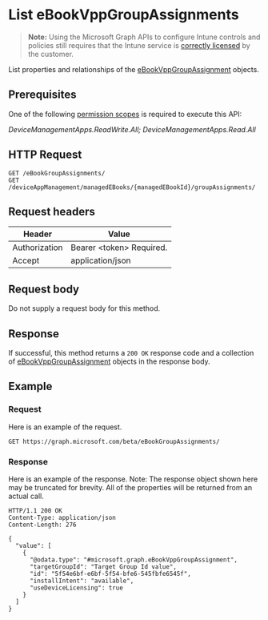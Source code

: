 ﻿# List eBookVppGroupAssignments

> **Note:** Using the Microsoft Graph APIs to configure Intune controls and policies still requires that the Intune service is [correctly licensed](https://go.microsoft.com/fwlink/?linkid=839381) by the customer.

List properties and relationships of the [eBookVppGroupAssignment](../resources/intune_books_ebookvppgroupassignment.md) objects.
## Prerequisites
One of the following [permission scopes](https://developer.microsoft.com/en-us/graph/docs/authorization/permission_scopes) is required to execute this API:

*DeviceManagementApps.ReadWrite.All; DeviceManagementApps.Read.All*
## HTTP Request
<!-- {
  "blockType": "ignored"
}
-->
```http
GET /eBookGroupAssignments/
GET /deviceAppManagement/managedEBooks/{managedEBookId}/groupAssignments/
```

## Request headers
|Header|Value|
|---|---|
|Authorization|Bearer &lt;token&gt; Required.|
|Accept|application/json|

## Request body
Do not supply a request body for this method.

## Response
If successful, this method returns a `200 OK` response code and a collection of [eBookVppGroupAssignment](../resources/intune_books_ebookvppgroupassignment.md) objects in the response body.

## Example
### Request
Here is an example of the request.
```http
GET https://graph.microsoft.com/beta/eBookGroupAssignments/
```

### Response
Here is an example of the response. Note: The response object shown here may be truncated for brevity. All of the properties will be returned from an actual call.
```http
HTTP/1.1 200 OK
Content-Type: application/json
Content-Length: 276

{
  "value": [
    {
      "@odata.type": "#microsoft.graph.eBookVppGroupAssignment",
      "targetGroupId": "Target Group Id value",
      "id": "5f54e6bf-e6bf-5f54-bfe6-545fbfe6545f",
      "installIntent": "available",
      "useDeviceLicensing": true
    }
  ]
}
```



